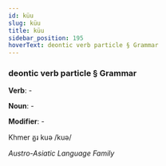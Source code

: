 ```yaml
---
id: küu
slug: küu
title: küu
sidebar_position: 195
hoverText: deontic verb particle § Grammar
---
```


### deontic verb particle § Grammar

**Verb**: -

**Noun**: -

**Modifier**: -

Khmer គួរ kuə /kuə/

*Austro-Asiatic Language Family*